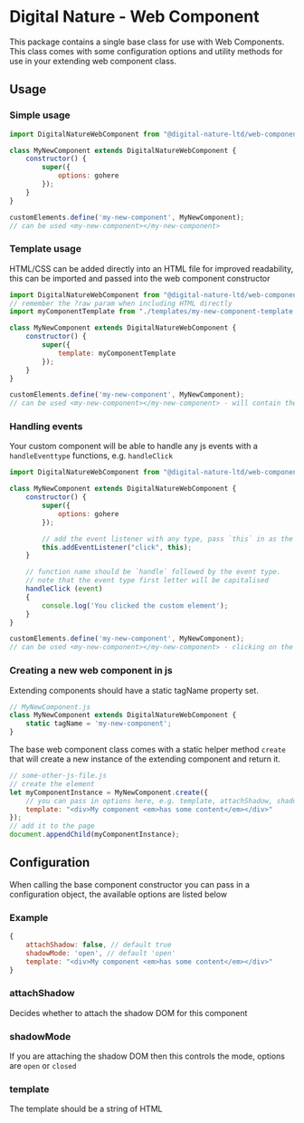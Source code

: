 # Digital Nature - Web Component
This package contains a single base class for use with Web Components. This class comes with some configuration options and utility methods for use in your extending web component class.


## Usage

### Simple usage
```javascript
import DigitalNatureWebComponent from "@digital-nature-ltd/web-component";

class MyNewComponent extends DigitalNatureWebComponent {
    constructor() {
        super({
            options: gohere
        });
    }
}

customElements.define('my-new-component', MyNewComponent);
// can be used <my-new-component></my-new-component>
```

### Template usage
HTML/CSS can be added directly into an HTML file for improved readability, this can be imported and passed into the web component constructor
```javascript
import DigitalNatureWebComponent from "@digital-nature-ltd/web-component";
// remember the ?raw param when including HTML directly
import myComponentTemplate from "./templates/my-new-component-template.html?raw"

class MyNewComponent extends DigitalNatureWebComponent {
    constructor() {
        super({
            template: myComponentTemplate
        });
    }
}

customElements.define('my-new-component', MyNewComponent);
// can be used <my-new-component></my-new-component> - will contain the contents of your template
```

### Handling events
Your custom component will be able to handle any js events with a `handleEventtype` functions, e.g. `handleClick`

```javascript
import DigitalNatureWebComponent from "@digital-nature-ltd/web-component";

class MyNewComponent extends DigitalNatureWebComponent {
    constructor() {
        super({
            options: gohere
        });

        // add the event listener with any type, pass `this` in as the handler
        this.addEventListener("click", this);
    }

    // function name should be `handle` followed by the event type.
    // note that the event type first letter will be capitalised
    handleClick (event)
    {
        console.log('You clicked the custom element');
    }
}

customElements.define('my-new-component', MyNewComponent);
// can be used <my-new-component></my-new-component> - clicking on the component will run the handleClick function and log to console
```

### Creating a new web component in js
Extending components should have a static tagName property set.

```javascript
// MyNewComponent.js
class MyNewComponent extends DigitalNatureWebComponent {
    static tagName = 'my-new-component';
}
```

The base web component class comes with a static helper method `create` that will create a new instance of the extending component and return it.
```javascript
// some-other-js-file.js
// create the element
let myComponentInstance = MyNewComponent.create({
    // you can pass in options here, e.g. template, attachShadow, shadowMode
    template: "<div>My component <em>has some content</em></div>"
});
// add it to the page
document.appendChild(myComponentInstance);
```

## Configuration
When calling the base component constructor you can pass in a configuration object, the available options are listed below

### Example
```javascript
{
    attachShadow: false, // default true
    shadowMode: 'open', // default 'open'
    template: "<div>My component <em>has some content</em></div>"
}
```

### attachShadow
Decides whether to attach the shadow DOM for this component

### shadowMode
If you are attaching the shadow DOM then this controls the mode, options are `open` or `closed`

### template
The template should be a string of HTML
